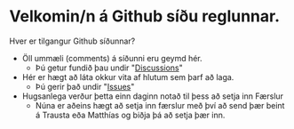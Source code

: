 # Velkomin/n á Github síðu reglunnar.

Hver er tilgangur Github síðunnar?
- Öll ummæli (comments) á síðunni eru geymd hér.
  - Þú getur fundið þau undir "[Discussions](https://github.com/MatthiasGudni/biskupssidan/discussions)"
- Hér er hægt að láta okkur vita af hlutum sem þarf að laga.
  - Þú gerir það undir "[Issues](https://github.com/MatthiasGudni/biskupssidan/issues)"
- Hugsanlega verður þetta einn daginn notað til þess að setja inn Færslur
  - Núna er aðeins hægt að setja inn færslur með því að 
  send þær beint á Trausta eða Matthías og biðja þá að setja þær inn.